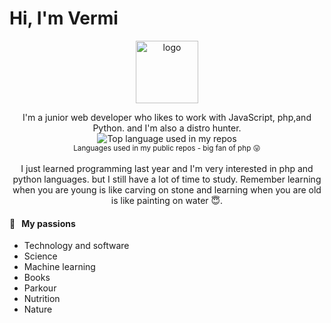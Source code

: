 # Hi, I'm Vermi

<p align="center">
  <a href="https://github.com/mheri613">
    <img width="100" src="https://avatars.githubusercontent.com/u/112502340?s=96&v=4" alt="logo" />
  </a>
</p>

<div align="center">
I'm a junior web developer who likes to work with JavaScript, php,and Python. and I'm also a distro hunter.
</div>

<div align="center">
  <img width="" src="https://github-readme-stats.vercel.app/api/top-langs/?username=mheri613&layout=compact&hide_title=1&card_width=300" alt="Top language used in my repos" />
  <br />
  <small>Languages used in my public repos - big fan of php 😛</small>
  <br />
  <br />
</div>

<div align="center">
I just learned programming last year and I'm very interested in php and python languages. but I still have a lot of time to study. Remember learning when you are young is like carving on stone and learning when you are old is like painting on water 😇.
</div>

#### 🧡 &nbsp;&nbsp;My passions

* Technology and software
* Science 
* Machine learning 
* Books 
* Parkour 
* Nutrition
* Nature

